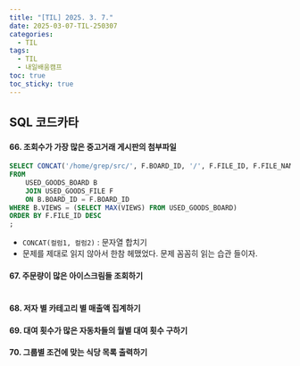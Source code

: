 ```yaml
---
title: "[TIL] 2025. 3. 7."
date: 2025-03-07-TIL-250307
categories:
  - TIL
tags:
  - TIL
  - 내일배움캠프
toc: true
toc_sticky: true
---
```


## SQL 코드카타

#### 66. 조회수가 가장 많은 중고거래 게시판의 첨부파일
```sql
SELECT CONCAT('/home/grep/src/', F.BOARD_ID, '/', F.FILE_ID, F.FILE_NAME, F.FILE_EXT) AS FILE_PATH
FROM 
    USED_GOODS_BOARD B
    JOIN USED_GOODS_FILE F
    ON B.BOARD_ID = F.BOARD_ID
WHERE B.VIEWS = (SELECT MAX(VIEWS) FROM USED_GOODS_BOARD)
ORDER BY F.FILE_ID DESC
;
```
- ```CONCAT(컬럼1, 컬럼2)``` : 문자열 합치기
- 문제를 제대로 읽지 않아서 한참 헤맸었다. 문제 꼼꼼히 읽는 습관 들이자.

#### 67. 주문량이 많은 아이스크림들 조회하기
```sql

```

#### 68. 저자 별 카테고리 별 매출액 집계하기

#### 69. 대여 횟수가 많은 자동차들의 월별 대여 횟수 구하기

#### 70. 그룹별 조건에 맞는 식당 목록 출력하기
